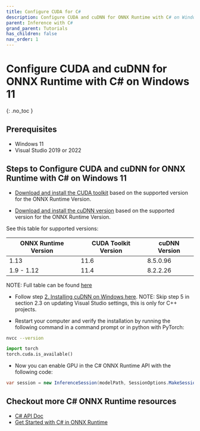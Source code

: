 ```yaml
---
title: Configure CUDA for C#
description: Configure CUDA and cuDNN for ONNX Runtime with C# on Windows 11
parent: Inference with C#
grand_parent: Tutorials
has_children: false
nav_order: 1
---
```



# Configure CUDA and cuDNN for ONNX Runtime with C# on Windows 11

{: .no_toc }

## Prerequisites
- Windows 11
- Visual Studio 2019 or 2022
 
## Steps to Configure CUDA and cuDNN for ONNX Runtime with C# on Windows 11

- [Download and install the CUDA toolkit](https://developer.nvidia.com/cuda-toolkit-archive) based on the supported version for the ONNX Runtime Version.

- [Download and install the cuDNN version](https://developer.nvidia.com/rdp/cudnn-archive) based on the supported version for the ONNX Runtime Version.

See this table for supported versions:

| ONNX Runtime Version | CUDA Toolkit Version | cuDNN Version|
|----------------------|----------------------|--------------|
| 1.13                 | 11.6                 | 8.5.0.96     |
| 1.9 - 1.12           | 11.4                 | 8.2.2.26     |

NOTE: Full table can be found [here](https://onnxruntime.ai/docs/execution-providers/CUDA-ExecutionProvider.html#requirements)


- Follow step [2. Installing cuDNN on Windows here](https://docs.nvidia.com/deeplearning/cudnn/install-guide/index.html#install-windows). NOTE: Skip step 5 in section 2.3 on updating Visual Studio settings, this is only for C++ projects.

- Restart your computer and verify the installation by running the following command in a command prompt or in python with PyTorch:

```bash
nvcc --version
```

```python
import torch
torch.cuda.is_available()
```

- Now you can enable GPU in the C# ONNX Runtime API with the following code:

```cs
var session = new InferenceSession(modelPath, SessionOptions.MakeSessionOptionWithCudaProvider(0));
```

## Checkout more C# ONNX Runtime resources
- [C# API Doc](https://onnxruntime.ai/docs/api/csharp/api)
- [Get Started with C# in ONNX Runtime](https://onnxruntime.ai/docs/get-started/with-csharp.html)

